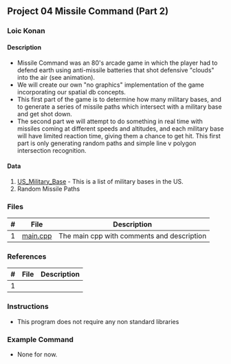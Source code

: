 ## Project 04  Missile Command (Part 2) 

### Loic Konan

#### Description

- Missile Command was an 80's arcade game in which the player had to defend earth using anti-missile batteries that shot defensive "clouds" into the air (see animation). 
- We will create our own "no graphics" implementation of the game incorporating our spatial db concepts.
- This first part of the game is to determine how many military bases, and to generate a series of missile paths which intersect with a military base and get shot down. 
- The second part we will attempt to do something in real time with missiles coming at different speeds and altitudes, and each military base will have limited reaction time, giving them a chance to get hit. This first part is only generating random paths and simple line v polygon intersection recognition.

#### Data

1. [US_Military_Base](US_Military_Bases) - This is a list of military bases in the US.
2. Random Missile Paths

### Files

|   #   | File                         | Description                                |
| :---: | ---------------------------- | ------------------------------------------ |
|   1   | [main.cpp](main.cpp)         | The main cpp with comments and description |


### References


|   #   | File                         | Description                                |
| :---: | ---------------------------- | ------------------------------------------ |
|   1   | []()         | |
                               

### Instructions

- This program does not require any non standard libraries

### Example Command

- None for now.
